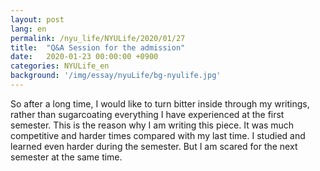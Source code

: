 ```yaml
---
layout: post
lang: en
permalink: /nyu_life/NYULife/2020/01/27
title:  "Q&A Session for the admission"
date:   2020-01-23 00:00:00 +0900
categories: NYULife_en
background: '/img/essay/nyuLife/bg-nyulife.jpg'
---
```

So after a long time, I would like to turn bitter inside through my writings, rather than sugarcoating everything I have experienced at the first semester. This is the reason why I am writing this piece. It was much competitive and harder times compared with my last time. I studied and learned even harder during the semester. But I am scared for the next semester at the same time.  
